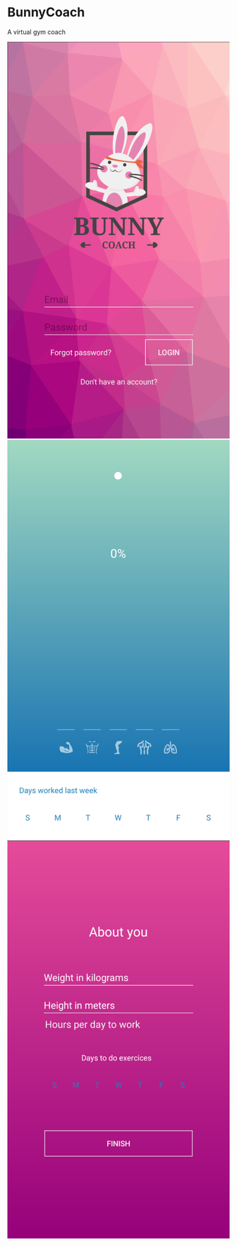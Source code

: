 # BunnyCoach
A virtual gym coach


![Login screen](https://github.com/Felipe31/BunnyCoach/blob/main/Doc/Screenshots/login.png?raw=true)
![Activities screen](https://github.com/Felipe31/BunnyCoach/blob/main/Doc/Screenshots/activities.png?raw=true)
![About you screen](https://github.com/Felipe31/BunnyCoach/blob/main/Doc/Screenshots/about-you.png?raw=true)
